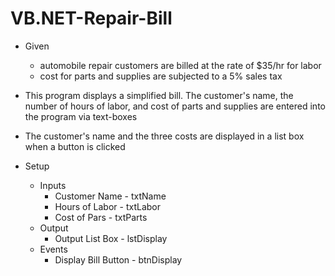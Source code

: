 # VB.NET-Repair-Bill

- Given
    - automobile repair customers are billed at the rate of $35/hr for labor
    - cost for parts and supplies are subjected to a 5% sales tax
- This program displays a simplified bill.  The customer's name, the number of hours of labor, and cost of parts and supplies are entered into the program via text-boxes
- The customer's name and the three costs are displayed in a list box when a button is clicked

- Setup
    - Inputs
        - Customer Name - txtName
        - Hours of Labor - txtLabor
        - Cost of Pars - txtParts
    - Output
        - Output List Box - lstDisplay
    - Events
        - Display Bill Button - btnDisplay